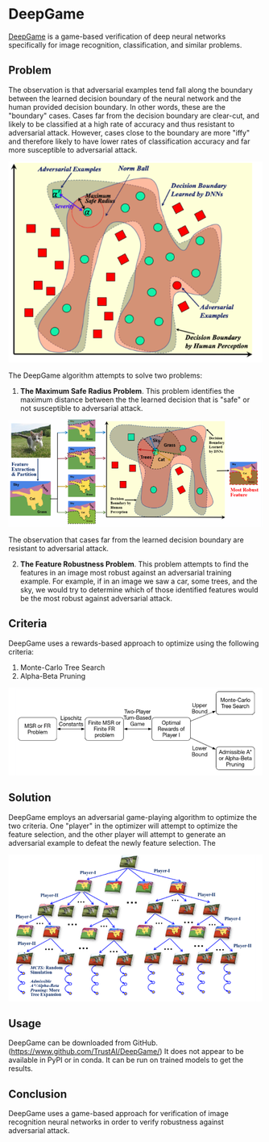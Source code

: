 # DeepGame

[DeepGame](https://github.com/TrustAI/DeepGame) is a game-based verification of deep neural networks
specifically for image recognition, classification, and similar problems.


## Problem

The observation is that adversarial examples tend fall along the boundary between the learned decision
boundary of the neural network and the human provided decision boundary.   In other words, these are
the "boundary" cases.  Cases far from the decision boundary are clear-cut, and likely to be classified
at a high rate of accuracy and thus resistant to adversarial attack.  However, cases close to the boundary
are more "iffy" and therefore likely to have lower rates of classification accuracy and far more
susceptible to adversarial attack.

![DeepGame](./images/DeepGame1.png)

The DeepGame algorithm attempts to solve two problems:

1. **The Maximum Safe Radius Problem**.  This problem identifies the maximum distance between the the learned 
decision that is "safe" or not susceptible to adversarial attack.

![](./images/DeepGame2.png)


The observation that cases far from the learned decision boundary are resistant to adversarial attack.


2. **The Feature Robustness Problem**. This problem attempts to find the features in an image most
robust against an adversarial training example.  For example, if in an image we saw a car, some trees,
and the sky, we would try to determine which of those identified features would be the most robust against
adversarial attack. 


## Criteria

DeepGame uses a rewards-based approach to optimize using the following criteria:

1. Monte-Carlo Tree Search
2. Alpha-Beta Pruning


![](./images/DeepGame-architecture.png)

## Solution

DeepGame employs an adversarial game-playing algorithm to optimize the two criteria.  One "player"
in the optimizer will attempt to optimize the feature selection, and the other player will attempt
to generate an adversarial example to defeat the newly feature selection.  The 

![](./images/DeepGame3.png)

## Usage

DeepGame can be downloaded from GitHub.  (https://www.github.com/TrustAI/DeepGame/) It does not appear
to be available in PyPI or in conda.  It can be run on trained models to get the results.

## Conclusion

DeepGame uses a game-based approach for verification of image recognition neural networks in order to
verify robustness against adversarial attack.


